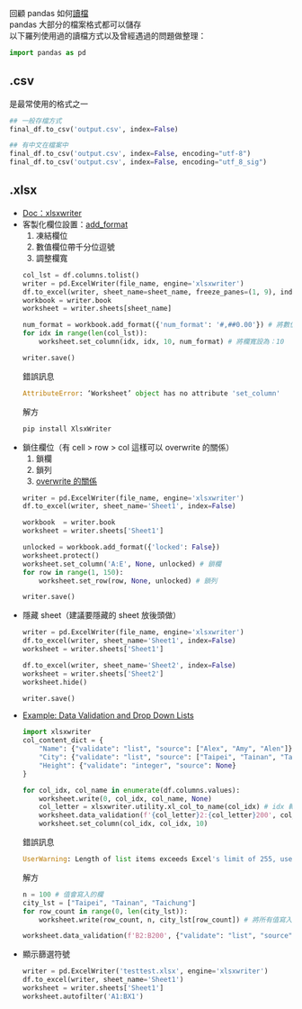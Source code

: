 回顧 pandas 如何[讀檔](https://github.com/yuning-lin/PythonTips/blob/main/DataETL/ReadFiles.md)  
pandas 大部分的檔案格式都可以儲存  
以下羅列使用過的讀檔方式以及曾經遇過的問題做整理：  
```python
import pandas as pd
```



## .csv
是最常使用的格式之一
```python
## 一般存檔方式
final_df.to_csv('output.csv', index=False)

## 有中文在檔案中
final_df.to_csv('output.csv', index=False, encoding="utf-8")
final_df.to_csv('output.csv', index=False, encoding="utf_8_sig")
```


## .xlsx
* [Doc：xlsxwriter](https://xlsxwriter.readthedocs.io/)
* 客製化欄位設置：[add_format](https://xlsxwriter.readthedocs.io/format.html)
    1. 凍結欄位
    2. 數值欄位帶千分位逗號
    3. 調整欄寬
    ```python
    col_lst = df.columns.tolist()
    writer = pd.ExcelWriter(file_name, engine='xlsxwriter')
    df.to_excel(writer, sheet_name=sheet_name, freeze_panes=(1, 9), index=False) # freeze_panes=(1, 9)：凍結欄位名稱及左邊九欄
    workbook = writer.book
    worksheet = writer.sheets[sheet_name]

    num_format = workbook.add_format({'num_format': '#,##0.00'}) # 將數值欄位轉成千分位帶逗號，並取到小數點第二位
    for idx in range(len(col_lst)):
        worksheet.set_column(idx, idx, 10, num_format) # 將欄寬設為：10

    writer.save()
    ```
    錯誤訊息
    ```python
    AttributeError: ‘Worksheet’ object has no attribute 'set_column'
    ```
    解方
    ```python
    pip install XlsxWriter
    ```
* 鎖住欄位（有 cell > row > col 這樣可以 overwrite 的關係）
    1. 鎖欄
    2. 鎖列
    3. [overwrite 的關係](https://stackoverflow.com/questions/56240667/not-able-to-unlock-cell-with-custom-value-using-pd-xlsxwriter)
    ```python
    writer = pd.ExcelWriter(file_name, engine='xlsxwriter')
    df.to_excel(writer, sheet_name='Sheet1', index=False)

    workbook  = writer.book
    worksheet = writer.sheets['Sheet1']

    unlocked = workbook.add_format({'locked': False})
    worksheet.protect()
    worksheet.set_column('A:E', None, unlocked) # 鎖欄
    for row in range(1, 150):
        worksheet.set_row(row, None, unlocked) # 鎖列

    writer.save()
    ```
* 隱藏 sheet（建議要隱藏的 sheet 放後頭做）
    ```python
    writer = pd.ExcelWriter(file_name, engine='xlsxwriter')
    df.to_excel(writer, sheet_name='Sheet1', index=False)
    worksheet = writer.sheets['Sheet1']

    df.to_excel(writer, sheet_name='Sheet2', index=False)
    worksheet = writer.sheets['Sheet2']
    worksheet.hide()

    writer.save()
    ```
* [Example: Data Validation and Drop Down Lists](https://xlsxwriter.readthedocs.io/example_data_validate.html)
    ```python
    import xlsxwriter
    col_content_dict = {
        "Name": {"validate": "list", "source": ["Alex", "Amy", "Alen"]},
        "City": {"validate": "list", "source": ["Taipei", "Tainan", "Taichung"]},
        "Height": {"validate": "integer", "source": None}
    }

    for col_idx, col_name in enumerate(df.columns.values):
        worksheet.write(0, col_idx, col_name, None)
        col_letter = xlsxwriter.utility.xl_col_to_name(col_idx) # idx 轉字母
        worksheet.data_validation(f'{col_letter}2:{col_letter}200', col_content_dict[col_name])
        worksheet.set_column(col_idx, col_idx, 10)
    ```
    錯誤訊息
    ```python
    UserWarning: Length of list items exceeds Excel's limit of 255, use a formula range instead
    ```
    解方
    ```python
    n = 100 # 值會寫入的欄
    city_lst = ["Taipei", "Tainan", "Taichung"]
    for row_count in range(0, len(city_lst)):
        worksheet.write(row_count, n, city_lst[row_count]) # 將所有值寫入該欄
    
    worksheet.data_validation(f'B2:B200', {"validate": "list", "source": '=$CW$1:$CW$3'}) # 利用引用該欄所有值的方式創造下拉選單
    ```
* 顯示篩選符號
    ```python
    writer = pd.ExcelWriter('testtest.xlsx', engine='xlsxwriter')
    df.to_excel(writer, sheet_name='Sheet1')
    worksheet = writer.sheets['Sheet1']
    worksheet.autofilter('A1:BX1')
    ```
